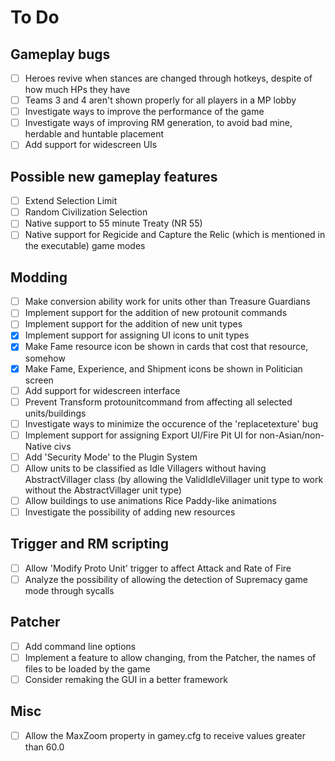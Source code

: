 # To Do 

## Gameplay bugs
- [ ] Heroes revive when stances are changed through hotkeys, despite of how much HPs they have
- [ ] Teams 3 and 4 aren't shown properly for all players in a MP lobby
- [ ] Investigate ways to improve the performance of the game
- [ ] Investigate ways of improving RM generation, to avoid bad mine, herdable and huntable placement
- [ ] Add support for widescreen UIs

## Possible new gameplay features
- [ ] Extend Selection Limit
- [ ] Random Civilization Selection
- [ ] Native support to 55 minute Treaty (NR 55)
- [ ] Native support for Regicide and Capture the Relic (which is mentioned in the executable) game modes

## Modding
- [ ] Make conversion ability work for units other than Treasure Guardians
- [ ] Implement support for the addition of new protounit commands
- [ ] Implement support for the addition of new unit types
- [X] Implement support for assigning UI icons to unit types
- [X] Make Fame resource icon be shown in cards that cost that resource, somehow
- [X] Make Fame, Experience, and Shipment icons be shown in Politician screen
- [ ] Add support for widescreen interface
- [ ] Prevent Transform protounitcommand from affecting all selected units/buildings
- [ ] Investigate ways to minimize the occurence of the 'replacetexture' bug
- [ ] Implement support for assigning Export UI/Fire Pit UI for non-Asian/non-Native civs
- [ ] Add 'Security Mode' to the Plugin System
- [ ] Allow units to be classified as Idle Villagers without having AbstractVillager class (by allowing the ValidIdleVillager unit type to work without the AbstractVillager unit type)
- [ ] Allow buildings to use animations Rice Paddy-like animations
- [ ] Investigate the possibility of adding new resources

## Trigger and RM scripting
- [ ] Allow 'Modify Proto Unit' trigger to affect Attack and Rate of Fire
- [ ] Analyze the possibility of allowing the detection of Supremacy game mode through sycalls
 
## Patcher
- [ ] Add command line options
- [ ] Implement a feature to allow changing, from the Patcher, the names of files to be loaded by the game 
- [ ] Consider remaking the GUI in a better framework

## Misc
- [ ] Allow the MaxZoom property in gamey.cfg to receive values greater than 60.0
